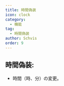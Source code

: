 ```yaml
---
title: 時間偽装
icon: clock
category:
  - 機能
tag:
  - 時間偽装
author: Schvis
order: 9
---
```


## 時間偽装:
- 時間（時、分）の変更。
